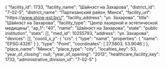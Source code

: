 {
    "facility_id": 1733,
    "facility_name": "Шайнэст на Захарова",
    "district_id": "7-02-5",
    "district_name": "Партизанский район, Минск",
    "facility_url": "https:\/\/www.shine-est.by\/",
    "facility_address": "ул. Захарова",
    "title": "Шайнэст на Захарова",
    "facility_type": "Центр лазерной и эстетической медицины",
    "ap_1": "40",
    "name": "Шайнэст на Захарова",
    "state": "public institution",
    "stats": [],
    "med_id": 10255793,
    "address": "ул. Захарова",
    "devices": [],
    "coord_x_y": {
        "crs": {
            "type": "name",
            "properties": {
                "name": "EPSG:4326"
            }
        },
        "type": "Point",
        "coordinates": [
            27.5803,
            53.9046
        ]
    },
    "place_name": "Минск",
    "place_type": "city",
    "localties_key": 53,
    "year_of_closing": null,
    "year_of_opening": "2013",
    "healthcare_facility_key": 1733,
    "administrative_division_id": "7-02-5"
}